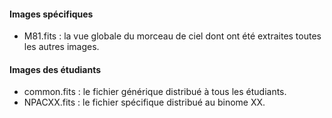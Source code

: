 
#### Images spécifiques

* M81.fits : la vue globale du morceau de ciel dont ont été extraites toutes les autres images.

#### Images des étudiants

* common.fits : le fichier générique distribué à tous les étudiants.
* NPACXX.fits : le fichier spécifique distribué au binome XX.

